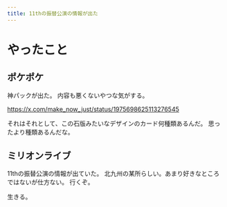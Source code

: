 ```yaml
---
title: 11thの振替公演の情報が出た
---
```


# やったこと

## ポケポケ

神パックが出た。
内容も悪くないやつな気がする。

<https://x.com/make_now_just/status/1975698625113276545>

それはそれとして、この石版みたいなデザインのカード何種類あるんだ。
思ったより種類あるんだな。

## ミリオンライブ

11thの振替公演の情報が出ていた。
北九州の某所らしい。あまり好きなところではないが仕方ない。
行くぞ。

生きる。

